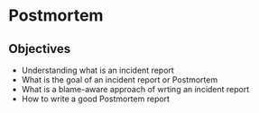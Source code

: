 # Postmortem

## Objectives
- Understanding what is an incident report
- What is the goal of an incident report or Postmortem
- What is a blame-aware approach of wrting an incident report
- How to write a good Postmortem report
